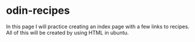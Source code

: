 # odin-recipes
In this page I will practice creating an index page with a few links to recipes. 
All of this will be created by using HTML in ubuntu. 

